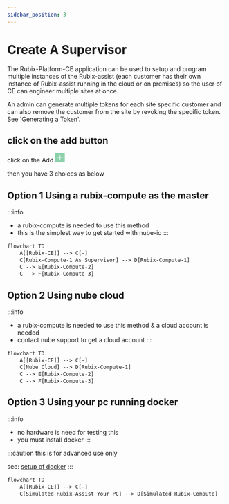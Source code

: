 ```yaml
---
sidebar_position: 3
---
```


# Create A Supervisor
The Rubix-Platform-CE application can be used to setup and program multiple instances of the Rubix-assist (each customer has their own instance of Rubix-assist running in the cloud or on premises) so the user of CE can engineer multiple sites at once.

An admin can generate multiple tokens for each site specific customer and can also remove the customer from the site by revoking the specific token. See 'Generating a Token'.

## click on the add button
click on the Add ![add-button.png](../img/apps/add-button.png)

then you have 3 choices as below


## Option 1 Using a rubix-compute as the master

:::info
* a rubix-compute is needed to use this method
* this is the simplest way to get started with nube-io
:::

```mermaid
flowchart TD
    A[[Rubix-CE]] --> C[-]
    C[Rubix-Compute-1 As Supervisor] --> D[Rubix-Compute-1]
    C --> E[Rubix-Compute-2]
    C --> F[Rubix-Compute-3]
```


## Option 2 Using nube cloud

:::info 
* a rubix-compute is needed to use this method & a cloud account is needed
* contact nube support to get a cloud account
:::

```mermaid
flowchart TD
    A[[Rubix-CE]] --> C[-]
    C[Nube Cloud] --> D[Rubix-Compute-1]
    C --> E[Rubix-Compute-2]
    C --> F[Rubix-Compute-3]
```

## Option 3 Using your pc running docker

:::info
* no hardware is need for testing this
* you must install docker
:::

:::caution
this is for advanced use only 

see: [setup of docker](docker.md)
:::

```mermaid
flowchart TD
    A[[Rubix-CE]] --> C[-]
    C[Simulated Rubix-Assist Your PC] --> D[Simulated Rubix-Compute]
```
